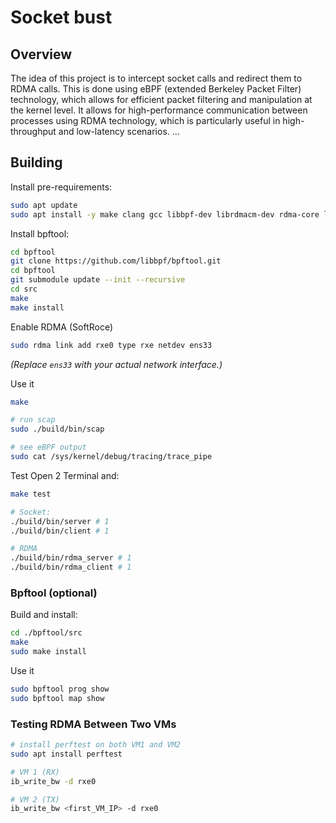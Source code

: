 
# Socket bust

## Overview

The idea of this project is to intercept socket calls and redirect them to RDMA calls. This is done using eBPF (extended Berkeley Packet Filter) technology, which allows for efficient packet filtering and manipulation at the kernel level.
It allows for high-performance communication between processes using RDMA technology, which is particularly useful in high-throughput and low-latency scenarios.
...

## Building

Install pre-requirements:
```sh
sudo apt update
sudo apt install -y make clang gcc libbpf-dev librdmacm-dev rdma-core libibverbs-dev git llvm -y
```

Install bpftool:
```sh
cd bpftool
git clone https://github.com/libbpf/bpftool.git
cd bpftool
git submodule update --init --recursive
cd src
make
make install
```

Enable RDMA (SoftRoce)

```sh
sudo rdma link add rxe0 type rxe netdev ens33
```
_(Replace `ens33` with your actual network interface.)_

Use it
```sh
make

# run scap
sudo ./build/bin/scap

# see eBPF output
sudo cat /sys/kernel/debug/tracing/trace_pipe
```

Test
Open 2 Terminal and:
```sh
make test

# Socket:
./build/bin/server # 1
./build/bin/client # 1

# RDMA
./build/bin/rdma_server # 1
./build/bin/rdma_client # 1

```


### Bpftool (optional)

Build and install:
```sh
cd ./bpftool/src
make
sudo make install
```

Use it
```sh
sudo bpftool prog show
sudo bpftool map show
```

### Testing RDMA Between Two VMs

```bash
# install perftest on both VM1 and VM2
sudo apt install perftest

# VM 1 (RX)
ib_write_bw -d rxe0

# VM 2 (TX)
ib_write_bw <first_VM_IP> -d rxe0
```



